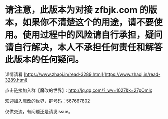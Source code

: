 # 请注意，此版本为对接 zfbjk.com 的版本，如果你不清楚这个的用途，请不要使用。使用过程中的风险请自行承担，疑问请自行解决，本人不承担任何责任和解答此版本的任何疑问。

详情请看 
[https://www.zhaoj.in/read-3289.html](https://www.zhaoj.in/read-3289.html) 

点击链接加入群【魔改的世界】：http://jq.qq.com/?_wv=1027&k=27pOmIx

欢迎加入魔改的世界，群号码：567667802

仅供交流，有问题还是请发issue。
